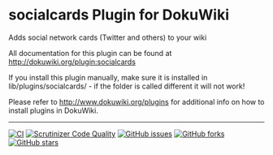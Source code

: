 # socialcards Plugin for DokuWiki

Adds social network cards (Twitter and others) to your wiki

All documentation for this plugin can be found at http://dokuwiki.org/plugin:socialcards

If you install this plugin manually, make sure it is installed in lib/plugins/socialcards/ - if the folder is called different it will not work!

Please refer to http://www.dokuwiki.org/plugins for additional info on how to install plugins in DokuWiki.

----
[![CI](https://github.com/mprins/dokuwiki-plugin-socialcards/actions/workflows/CI.yml/badge.svg)](https://github.com/mprins/dokuwiki-plugin-socialcards/actions/workflows/CI.yml)
[![Scrutinizer Code Quality](https://scrutinizer-ci.com/g/mprins/dokuwiki-plugin-socialcards/badges/quality-score.png?b=master)](https://scrutinizer-ci.com/g/mprins/dokuwiki-plugin-socialcards/?branch=master)
[![GitHub issues](https://img.shields.io/github/issues/mprins/dokuwiki-plugin-socialcards.svg)](https://github.com/mprins/dokuwiki-plugin-socialcards/issues)
[![GitHub forks](https://img.shields.io/github/forks/mprins/dokuwiki-plugin-socialcards.svg)](https://github.com/mprins/dokuwiki-plugin-socialcards/network)
[![GitHub stars](https://img.shields.io/github/stars/mprins/dokuwiki-plugin-socialcards.svg)](https://github.com/mprins/dokuwiki-plugin-socialcards/stargazers)
